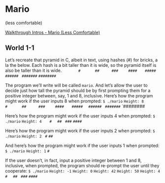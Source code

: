 # Mario
(less comfortable)

[Walkthrough Intros - Mario (Less Comfortable)](https://youtu.be/C-5-22ZvW40)

## World 1-1

Let’s recreate that pyramid in C, albeit in text, using hashes (#) for bricks, a la the below. Each hash is a bit taller than it is wide, so the pyramid itself is also be taller than it is wide.
`       #`
`      ##`
`     ###`
`    ####`
`   #####`
`  ######`
` #######`
`########`

The program we’ll write will be called `mario`. And let’s allow the user to decide just how tall the pyramid should be by first prompting them for a positive integer between, say, 1 and 8, inclusive.
Here’s how the program might work if the user inputs 8 when prompted:
`$ ./mario`
`Height: 8`
`       #`
`      ##`
`     ###`
`    ####`
`   #####`
`  ######`
` #######`
`########

Here’s how the program might work if the user inputs 4 when prompted:
`$ ./mario`
`Height: 4`
`   #`
`  ##`
` ###`
`####`

Here’s how the program might work if the user inputs 2 when prompted:
`$ ./mario`
`Height: 2`
` #`
`##`

And here’s how the program might work if the user inputs 1 when prompted:
`$ ./mario`
`Height: 1`
`#`

If the user doesn’t, in fact, input a positive integer between 1 and 8, inclusive, when prompted, the program should re-prompt the user until they cooperate:
`$ ./mario`
`Height: -1`
`Height: 0`
`Height: 42`
`Height: 50`
`Height: 4`
`   #`
`  ##`
` ###`
`####`